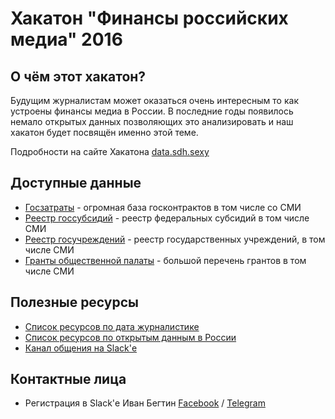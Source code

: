 # Хакатон "Финансы российских медиа" 2016

## О чём этот хакатон?

Будущим журналистам может оказаться очень интересным то как устроены финансы медиа в России. 
В последние годы появилось немало открытых данных позволяющих это анализировать и наш хакатон будет посвящён именно этой теме.

Подробности на сайте Хакатона [data.sdh.sexy](http://data.sdh.sexy)

## Доступные данные
* [Госзатраты](http://clearspending.ru) - огромная база госконтрактов в том числе со СМИ
* [Реестр госсубсидий](http://rs.budget.gov.ru) - реестр федеральных субсидий в том числе СМИ
* [Реестр госучреждений](http://bus.gov.ru) - реестр государственных учреждений, в том числе СМИ
* [Гранты общественной палаты](https://grants.oprf.ru) - большой перечень грантов в том числе СМИ

## Полезные ресурсы
* [Список ресурсов по дата журналистике](http://github.com/infoculture/awesome-datajournalism)
* [Список ресурсов по открытым данным в России](http://github.com/infoculture/awesome-opendata-rus)
* [Канал общения на Slack'е](http://opendatarussia.slack.com)

## Контактные лица
* Регистрация в Slack'е Иван Бегтин [Facebook](http://facebook.com/ibegtin) / [Telegram](http://telegram.me/ibegtin)


